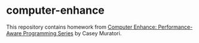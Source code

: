 # computer-enhance

This repository contains homework from [Computer Enhance: Performance-Aware Programming Series](https://www.computerenhance.com/p/table-of-contents) by Casey Muratori.
